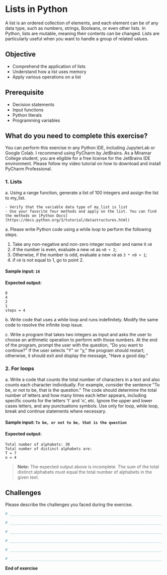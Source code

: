 # Lists in Python
A list is an ordered collection of elements, and each element can be of any data type, such as numbers, strings, Booleans, or even other lists. In Python, lists are mutable, meaning their contents can be changed. Lists are particularly useful when you want to handle a group of related values.

## Objective
- Comprehend the application of lists
- Understand how a list uses memory
- Apply various operations on a list


## Prerequisite

- Decision statements
- Input functions
- Python literals
- Programming variables

## What do you need to complete this exercise?

You can perform this exercise in any Python IDE, including JupyterLab or Google Colab.
I recommend using PyCharm by JetBrains. As a Miramar College student, you are eligible for a free license for the JetBrains IDE environment. 
Please follow my video tutorial on how to download and install PyCharm Professional. 

### 1. Lists

a. Using a range function, generate a list of 100 integers and assign the list to my_list.
```
- Verify that the variable data type of my_list is list
- Use your favorite four methods and apply on the list. You can find the methods on [Python Docs](https://docs.python.org/3/tutorial/datastructures.html)

```



a. Please write Python code using a while loop to perform the following steps.

1. Take any non-negative and non-zero integer number and name it ```n0```
2. if the number is even, evaluate a new ```n0``` as ```n0 ÷ 2```;
3. Otherwise, if the number is odd, evaluate a new ```n0``` as ```3 * n0 + 1```;
4. if ```n0``` is not equal to 1, go to point 2.

#### Sample input: ```16```

#### Expected output: ###

```
8
4
2
1
steps = 4
```

b. Write code that uses a while loop and runs indefinitely. Modify the same code to resolve the infinite loop issue.

c. Write a program that takes two integers as input and asks the user to choose an arithmetic operation to perform with those numbers. At the end of the program, prompt the user with the question, "Do you want to continue?" If the user selects "Y" or "y," the program should restart; otherwise, it should exit and display the message, "Have a good day."

### 2. For loops

a. Write a code that counts the total number of characters in a text and also counts each character individually. For example, consider the sentence "To be, or not to be, that is the question." The code should determine the total number of letters and how many times each letter appears, including specific counts for the letters 't' and 'o', etc. Ignore the upper and lower cases letters, and any punctuations symbols. Use only for loop, while loop, break and continue statements where necessary.

#### Sample input: ```To be, or not to be, that is the question```

#### Expected output: ###

```
Total number of alphabets: 30
Total number of distinct alphabets are:
T = 7
o = 4
```

> **Note:** The expected output above is incomplete. The sum of the total distinct alphabets must equal the total number of alphabets in the given text.



## Challenges

Please describe the challenges you faced during the exercise.

```python
# _________________________________________________________________________________________________

# _________________________________________________________________________________________________

# _________________________________________________________________________________________________

# _________________________________________________________________________________________________

# _________________________________________________________________________________________________

# _________________________________________________________________________________________________

```

**End of exercise**
